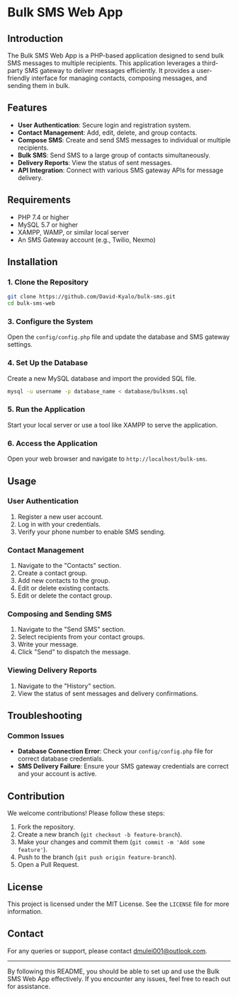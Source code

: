 # Bulk SMS Web App

## Introduction

The Bulk SMS Web App is a PHP-based application designed to send bulk SMS messages to multiple recipients. This application leverages a third-party SMS gateway to deliver messages efficiently. It provides a user-friendly interface for managing contacts, composing messages, and sending them in bulk.

## Features

- **User Authentication**: Secure login and registration system.
- **Contact Management**: Add, edit, delete, and group contacts.
- **Compose SMS**: Create and send SMS messages to individual or multiple recipients.
- **Bulk SMS**: Send SMS to a large group of contacts simultaneously.
- **Delivery Reports**: View the status of sent messages.
- **API Integration**: Connect with various SMS gateway APIs for message delivery.

## Requirements

- PHP 7.4 or higher
- MySQL 5.7 or higher
- XAMPP, WAMP, or similar local server
- An SMS Gateway account (e.g., Twilio, Nexmo)

## Installation

### 1. Clone the Repository

```bash
git clone https://github.com/David-Kyalo/bulk-sms.git
cd bulk-sms-web
```

### 3. Configure the System

Open the `config/config.php` file and update the database and SMS gateway settings.

### 4. Set Up the Database

Create a new MySQL database and import the provided SQL file.

```bash
mysql -u username -p database_name < database/bulksms.sql
```

### 5. Run the Application

Start your local server or use a tool like XAMPP to serve the application.

### 6. Access the Application

Open your web browser and navigate to `http://localhost/bulk-sms`.

## Usage

### User Authentication

1. Register a new user account.
2. Log in with your credentials.
3. Verify your phone number to enable SMS sending.

### Contact Management

1. Navigate to the "Contacts" section.
2. Create a contact group.
3. Add new contacts to the group.
4. Edit or delete existing contacts.
5. Edit or delete the contact group.

### Composing and Sending SMS

1. Navigate to the "Send SMS" section.
2. Select recipients from your contact groups.
3. Write your message.
4. Click "Send" to dispatch the message.

### Viewing Delivery Reports

1. Navigate to the "History" section.
2. View the status of sent messages and delivery confirmations.

## Troubleshooting

### Common Issues

- **Database Connection Error**: Check your `config/config.php` file for correct database credentials.
- **SMS Delivery Failure**: Ensure your SMS gateway credentials are correct and your account is active.

## Contribution

We welcome contributions! Please follow these steps:

1. Fork the repository.
2. Create a new branch (`git checkout -b feature-branch`).
3. Make your changes and commit them (`git commit -m 'Add some feature'`).
4. Push to the branch (`git push origin feature-branch`).
5. Open a Pull Request.

## License

This project is licensed under the MIT License. See the `LICENSE` file for more information.

## Contact

For any queries or support, please contact [dmulei001@outlook.com](mailto:dmulei001@outlook.com).

---

By following this README, you should be able to set up and use the Bulk SMS Web App effectively. If you encounter any issues, feel free to reach out for assistance.
